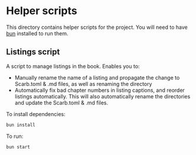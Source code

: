 # Helper scripts

This directory contains helper scripts for the project.
You will need to have [bun](https://bun.sh) installed to run them.

## Listings script

A script to manage listings in the book.
Enables you to:
- Manually rename the name of a listing and propagate the change to Scarb.toml & .md files, as well as renaming the directory
- Automatically fix bad chapter numbers in listing captions, and reorder listings automatically. This will
also automatically rename the directories and update the Scarb.toml & .md files.

To install dependencies:

```bash
bun install
```

To run:

```bash
bun start
```